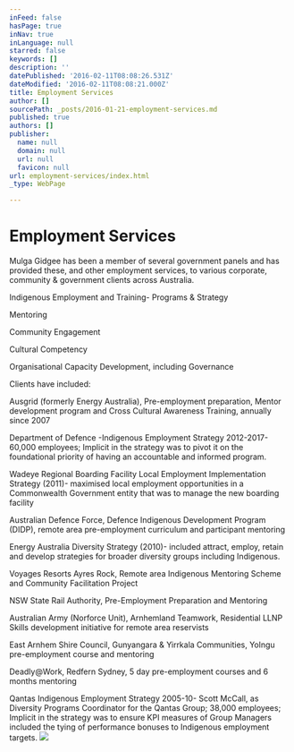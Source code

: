 ```yaml
---
inFeed: false
hasPage: true
inNav: true
inLanguage: null
starred: false
keywords: []
description: ''
datePublished: '2016-02-11T08:08:26.531Z'
dateModified: '2016-02-11T08:08:21.000Z'
title: Employment Services
author: []
sourcePath: _posts/2016-01-21-employment-services.md
published: true
authors: []
publisher:
  name: null
  domain: null
  url: null
  favicon: null
url: employment-services/index.html
_type: WebPage

---
```

# Employment Services

Mulga Gidgee has been a member of several
government panels and has provided these, and other employment services, to
various corporate, community & government clients across Australia.

Indigenous
Employment and Training- Programs & Strategy

Mentoring

Community
Engagement

Cultural
Competency

Organisational
Capacity Development, including Governance

Clients have included:

Ausgrid (formerly Energy Australia),
Pre-employment preparation, Mentor development program and Cross Cultural
Awareness Training, annually since 2007

Department of Defence -Indigenous
Employment Strategy 2012-2017- 60,000 employees; Implicit in the strategy was
to pivot it on the foundational priority of having an accountable and informed
program. 

Wadeye Regional Boarding Facility Local
Employment Implementation Strategy (2011)- maximised local employment
opportunities in a Commonwealth Government entity that was to manage the new
boarding facility

Australian Defence Force, Defence
Indigenous Development Program (DIDP), remote area pre-employment curriculum
and participant mentoring

Energy Australia Diversity Strategy (2010)-
included attract, employ, retain and develop strategies for broader diversity
groups including Indigenous.

Voyages Resorts Ayres Rock, Remote area Indigenous
Mentoring Scheme and Community Facilitation Project

NSW State Rail Authority, Pre-Employment
Preparation and Mentoring

Australian Army (Norforce Unit), Arnhemland
Teamwork, Residential LLNP Skills development initiative for remote area
reservists

East Arnhem Shire Council, Gunyangara &
Yirrkala Communities, Yolngu pre-employment course and mentoring

Deadly@Work, Redfern Sydney, 5 day
pre-employment courses and 6 months mentoring

Qantas Indigenous Employment Strategy
2005-10- Scott McCall, as Diversity Programs Coordinator for the Qantas Group;
38,000 employees; Implicit in the strategy was to ensure KPI measures of Group
Managers included the tying of performance bonuses to Indigenous employment
targets.
![](https://s3-us-west-2.amazonaws.com/the-grid-img/p/e7c4b8fdf4ff21a7fad3a9635e1a7c604472db35.jpg)